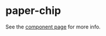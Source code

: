 paper-chip
==========

See the [component page](http://bendavis78.github.io/paper-chip/components/paper-chip/index.html) for more info.
